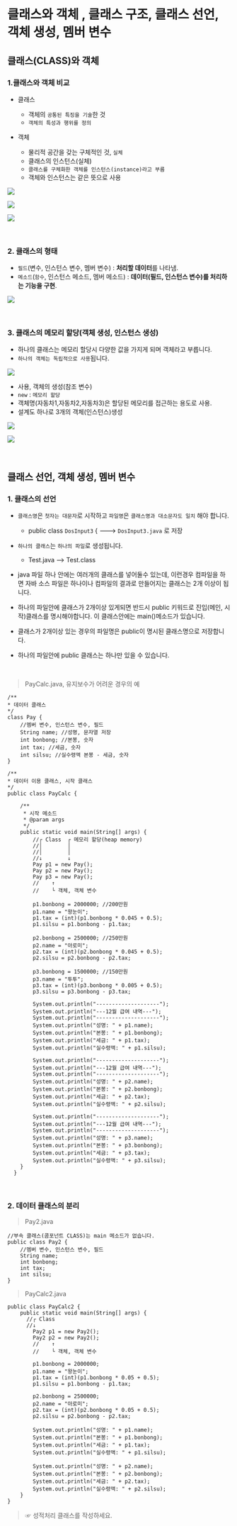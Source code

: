 # 클래스와 객체 , 클래스 구조, 클래스 선언, 객체 생성, 멤버 변수

## 클래스(CLASS)와 객체

### 1.클래스와 객체 비교

- 클래스

  - 객체의 `공통된 특징을 기술`한 것
  - `객체의 특성과 행위를 정의`

- 객체
  - 물리적 공간을 갖는 구체적인 것, `실체`
  - 클래스의 인스턴스(실체)
  - `클래스를 구체화한 객체를 인스턴스(instance)라고 부름`
  - 객체와 인스턴스는 같은 뜻으로 사용

![](images/java09_01.jpg)

![](images/java09_02.jpg)

![](images/java09_03.jpg)

<br />

### 2. 클래스의 형태

- `필드`(변수, 인스턴스 변수, 멤버 변수) : **처리할 데이터**를 나타냄.
- `메소드`(`함수`, 인스턴스 메소드, 멤버 메소드) : **데이터(필드, 인스턴스 변수)를 처리하는 기능을 구현**.

![](images/java09_04.jpg)

<br />

### 3. 클래스의 메모리 할당(객체 생성, 인스턴스 생성)

- 하나의 클래스는 메모리 할당시 다양한 값을 가지게 되며 객체라고 부릅니다.
- `하나의 객체는 독립적으로 사용`됩니다.

![](images/java09_04-1.jpg)

- 사용, 객체의 생성(참조 변수)
- `new` : `메모리 할당`
- 객체명(자동차1,자동차2,자동차3)은 할당된 메모리를 접근하는 용도로 사용.
- 설계도 하나로 3개의 객체(인스턴스)생성

![](images/java09_05.jpg)

![](images/java09_06.jpg)

<br />

## 클래스 선언, 객체 생성, 멤버 변수

### 1. 클래스의 선언

- `클래스명`은 `첫자는 대문자`로 시작하고 `파일명`은 `클래스명과 대소문자도 일치` 해야 합니다.

  - public class `DosInput3` { ---> `DosInput3.java` 로 저장

- `하나의 클래스`는 `하나의 파일`로 생성됩니다.

  - Test.java --> Test.class

- java 파일 하나 안에는 여러개의 클래스를 넣어둘수 있는데, 이런경우 컴파일을 하면 자바 소스 파일은 하나이나 컴파일의 결과로 만들어지는 클래스는 2개 이상이 됩니다.

- 하나의 파일안에 클래스가 2개이상 있게되면 반드시 public 키워드로 진입(메인, 시작)클래스를 명시해야합니다. 이 클래스안에는 main()메소드가 있습니다.

- 클래스가 2개이상 있는 경우의 파일명은 public이 명시된 클래스명으로 저장합니다.

- 하나의 파일안에 public 클래스는 하나만 있을 수 있습니다.

<br />

> PayCalc.java, 유지보수가 어려운 경우의 예

```
/**
* 데이터 클래스
*/
class Pay {
    //멤버 변수, 인스턴스 변수, 필드
    String name; //성명, 문자열 저장
    int bonbong; //본봉, 숫자
    int tax; //세금, 숫자
    int silsu; //실수령액 본봉 - 세금, 숫자
}
```

```
/**
* 데이터 이용 클래스, 시작 클래스
*/
public class PayCalc {

    /**
     * 시작 메소드
     * @param args
     */
    public static void main(String[] args) {
        //┌ Class  ┌ 메모리 할당(heap memory)
        //│        │
        //│        │
        //↓        ↓
        Pay p1 = new Pay();
        Pay p2 = new Pay();
        Pay p3 = new Pay();
        //    ↑
        //    └ 객체, 객체 변수

        p1.bonbong = 2000000; //200만원
        p1.name = "왕눈이";
        p1.tax = (int)(p1.bonbong * 0.045 + 0.5);
        p1.silsu = p1.bonbong - p1.tax;

        p2.bonbong = 2500000; //250만원
        p2.name = "아로미";
        p2.tax = (int)(p2.bonbong * 0.045 + 0.5);
        p2.silsu = p2.bonbong - p2.tax;

        p3.bonbong = 1500000; //150만원
        p3.name = "투투";
        p3.tax = (int)(p3.bonbong * 0.005 + 0.5);
        p3.silsu = p3.bonbong - p3.tax;

        System.out.println("--------------------");
        System.out.println("---12월 급여 내역---");
        System.out.println("--------------------");
        System.out.println("성명: " + p1.name);
        System.out.println("본봉: " + p1.bonbong);
        System.out.println("세금: " + p1.tax);
        System.out.println("실수령액: " + p1.silsu);

        System.out.println("--------------------");
        System.out.println("---12월 급여 내역---");
        System.out.println("--------------------");
        System.out.println("성명: " + p2.name);
        System.out.println("본봉: " + p2.bonbong);
        System.out.println("세금: " + p2.tax);
        System.out.println("실수령액: " + p2.silsu);

        System.out.println("--------------------");
        System.out.println("---12월 급여 내역---");
        System.out.println("--------------------");
        System.out.println("성명: " + p3.name);
        System.out.println("본봉: " + p3.bonbong);
        System.out.println("세금: " + p3.tax);
        System.out.println("실수령액: " + p3.silsu);
    }
  }
```

<br />

### 2. 데이터 클래스의 분리

> Pay2.java

```
//부속 클래스(콤포넌트 CLASS)는 main 메소드가 없습니다.
public class Pay2 {
    //멤버 변수, 인스턴스 변수, 필드
    String name;
    int bonbong;
    int tax;
    int silsu;
}
```

> PayCalc2.java

```
public class PayCalc2 {
    public static void main(String[] args) {
      //┌ Class
      //↓
        Pay2 p1 = new Pay2();
        Pay2 p2 = new Pay2();
        //    ↑
        //    └ 객체, 객체 변수

        p1.bonbong = 2000000;
        p1.name = "왕눈이";
        p1.tax = (int)(p1.bonbong * 0.05 + 0.5);
        p1.silsu = p1.bonbong - p1.tax;

        p2.bonbong = 2500000;
        p2.name = "아로미";
        p2.tax = (int)(p2.bonbong * 0.05 + 0.5);
        p2.silsu = p2.bonbong - p2.tax;

        System.out.println("성명: " + p1.name);
        System.out.println("본봉: " + p1.bonbong);
        System.out.println("세금: " + p1.tax);
        System.out.println("실수령액: " + p1.silsu);

        System.out.println("성명: " + p2.name);
        System.out.println("본봉: " + p2.bonbong);
        System.out.println("세금: " + p2.tax);
        System.out.println("실수령액: " + p2.silsu);
    }
}
```

> ☞ 성적처리 클래스를 작성하세요.
